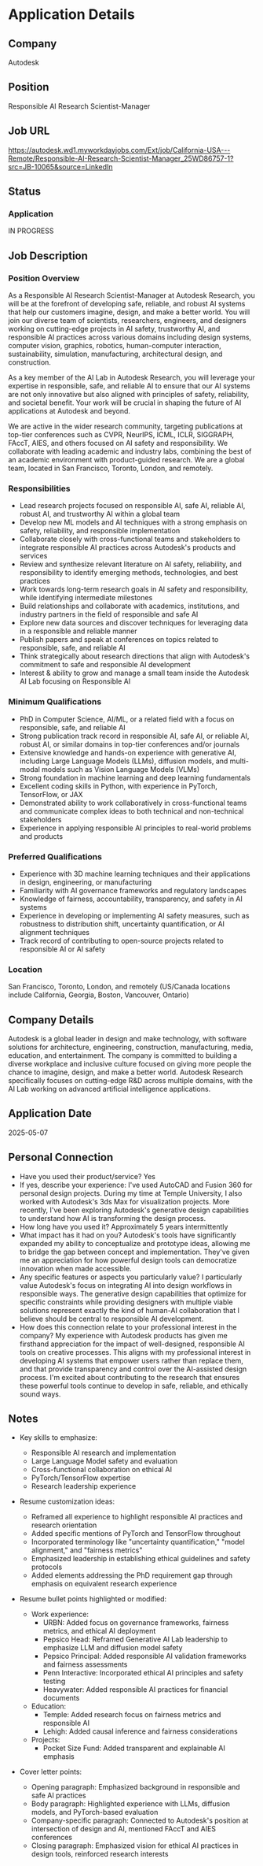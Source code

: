 # Application Details

## Company
Autodesk

## Position
Responsible AI Research Scientist-Manager

## Job URL
https://autodesk.wd1.myworkdayjobs.com/Ext/job/California-USA---Remote/Responsible-AI-Research-Scientist-Manager_25WD86757-1?src=JB-10065&source=LinkedIn

## Status
### Application
IN PROGRESS

## Job Description
### Position Overview
As a Responsible AI Research Scientist-Manager at Autodesk Research, you will be at the forefront of developing safe, reliable, and robust AI systems that help our customers imagine, design, and make a better world. You will join our diverse team of scientists, researchers, engineers, and designers working on cutting-edge projects in AI safety, trustworthy AI, and responsible AI practices across various domains including design systems, computer vision, graphics, robotics, human-computer interaction, sustainability, simulation, manufacturing, architectural design, and construction.

As a key member of the AI Lab in Autodesk Research, you will leverage your expertise in responsible, safe, and reliable AI to ensure that our AI systems are not only innovative but also aligned with principles of safety, reliability, and societal benefit. Your work will be crucial in shaping the future of AI applications at Autodesk and beyond.

We are active in the wider research community, targeting publications at top-tier conferences such as CVPR, NeurIPS, ICML, ICLR, SIGGRAPH, FAccT, AIES, and others focused on AI safety and responsibility. We collaborate with leading academic and industry labs, combining the best of an academic environment with product-guided research. We are a global team, located in San Francisco, Toronto, London, and remotely.

### Responsibilities
- Lead research projects focused on responsible AI, safe AI, reliable AI, robust AI, and trustworthy AI within a global team
- Develop new ML models and AI techniques with a strong emphasis on safety, reliability, and responsible implementation
- Collaborate closely with cross-functional teams and stakeholders to integrate responsible AI practices across Autodesk's products and services
- Review and synthesize relevant literature on AI safety, reliability, and responsibility to identify emerging methods, technologies, and best practices
- Work towards long-term research goals in AI safety and responsibility, while identifying intermediate milestones
- Build relationships and collaborate with academics, institutions, and industry partners in the field of responsible and safe AI
- Explore new data sources and discover techniques for leveraging data in a responsible and reliable manner
- Publish papers and speak at conferences on topics related to responsible, safe, and reliable AI
- Think strategically about research directions that align with Autodesk's commitment to safe and responsible AI development
- Interest & ability to grow and manage a small team inside the Autodesk AI Lab focusing on Responsible AI

### Minimum Qualifications
- PhD in Computer Science, AI/ML, or a related field with a focus on responsible, safe, and reliable AI
- Strong publication track record in responsible AI, safe AI, or reliable AI, robust AI, or similar domains in top-tier conferences and/or journals
- Extensive knowledge and hands-on experience with generative AI, including Large Language Models (LLMs), diffusion models, and multi-modal models such as Vision Language Models (VLMs)
- Strong foundation in machine learning and deep learning fundamentals
- Excellent coding skills in Python, with experience in PyTorch, TensorFlow, or JAX
- Demonstrated ability to work collaboratively in cross-functional teams and communicate complex ideas to both technical and non-technical stakeholders
- Experience in applying responsible AI principles to real-world problems and products

### Preferred Qualifications
- Experience with 3D machine learning techniques and their applications in design, engineering, or manufacturing
- Familiarity with AI governance frameworks and regulatory landscapes
- Knowledge of fairness, accountability, transparency, and safety in AI systems
- Experience in developing or implementing AI safety measures, such as robustness to distribution shift, uncertainty quantification, or AI alignment techniques
- Track record of contributing to open-source projects related to responsible AI or AI safety

### Location
San Francisco, Toronto, London, and remotely (US/Canada locations include California, Georgia, Boston, Vancouver, Ontario)

## Company Details
Autodesk is a global leader in design and make technology, with software solutions for architecture, engineering, construction, manufacturing, media, education, and entertainment. The company is committed to building a diverse workplace and inclusive culture focused on giving more people the chance to imagine, design, and make a better world. Autodesk Research specifically focuses on cutting-edge R&D across multiple domains, with the AI Lab working on advanced artificial intelligence applications.

## Application Date
2025-05-07

## Personal Connection
- Have you used their product/service? Yes
- If yes, describe your experience: I've used AutoCAD and Fusion 360 for personal design projects. During my time at Temple University, I also worked with Autodesk's 3ds Max for visualization projects. More recently, I've been exploring Autodesk's generative design capabilities to understand how AI is transforming the design process.
- How long have you used it? Approximately 5 years intermittently
- What impact has it had on you? Autodesk's tools have significantly expanded my ability to conceptualize and prototype ideas, allowing me to bridge the gap between concept and implementation. They've given me an appreciation for how powerful design tools can democratize innovation when made accessible.
- Any specific features or aspects you particularly value? I particularly value Autodesk's focus on integrating AI into design workflows in responsible ways. The generative design capabilities that optimize for specific constraints while providing designers with multiple viable solutions represent exactly the kind of human-AI collaboration that I believe should be central to responsible AI development.
- How does this connection relate to your professional interest in the company? My experience with Autodesk products has given me firsthand appreciation for the impact of well-designed, responsible AI tools on creative processes. This aligns with my professional interest in developing AI systems that empower users rather than replace them, and that provide transparency and control over the AI-assisted design process. I'm excited about contributing to the research that ensures these powerful tools continue to develop in safe, reliable, and ethically sound ways.

## Notes
- Key skills to emphasize:
  - Responsible AI research and implementation
  - Large Language Model safety and evaluation
  - Cross-functional collaboration on ethical AI
  - PyTorch/TensorFlow expertise
  - Research leadership experience

- Resume customization ideas:
  - Reframed all experience to highlight responsible AI practices and research orientation
  - Added specific mentions of PyTorch and TensorFlow throughout
  - Incorporated terminology like "uncertainty quantification," "model alignment," and "fairness metrics"
  - Emphasized leadership in establishing ethical guidelines and safety protocols
  - Added elements addressing the PhD requirement gap through emphasis on equivalent research experience

- Resume bullet points highlighted or modified:
  - Work experience:
    - URBN: Added focus on governance frameworks, fairness metrics, and ethical AI deployment
    - Pepsico Head: Reframed Generative AI Lab leadership to emphasize LLM and diffusion model safety
    - Pepsico Principal: Added responsible AI validation frameworks and fairness assessments
    - Penn Interactive: Incorporated ethical AI principles and safety testing
    - Heavywater: Added responsible AI practices for financial documents
  - Education:
    - Temple: Added research focus on fairness metrics and responsible AI
    - Lehigh: Added causal inference and fairness considerations
  - Projects:
    - Pocket Size Fund: Added transparent and explainable AI emphasis

- Cover letter points:
  - Opening paragraph: Emphasized background in responsible and safe AI practices
  - Body paragraph: Highlighted experience with LLMs, diffusion models, and PyTorch-based evaluation
  - Company-specific paragraph: Connected to Autodesk's position at intersection of design and AI, mentioned FAccT and AIES conferences
  - Closing paragraph: Emphasized vision for ethical AI practices in design tools, reinforced research interests
